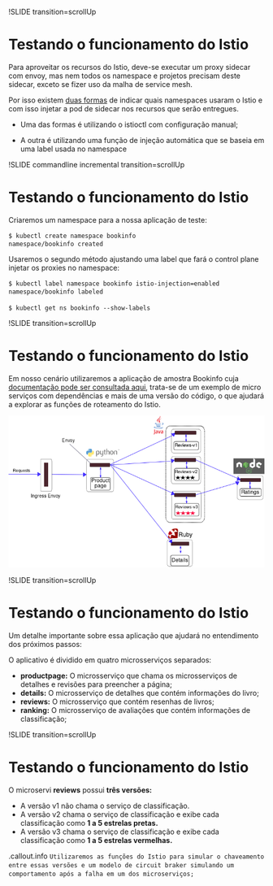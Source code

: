 !SLIDE transition=scrollUp

# Testando o funcionamento do Istio

Para aproveitar os recursos do Istio, deve-se executar um proxy sidecar com envoy, mas nem todos os namespace e projetos precisam deste sidecar, exceto se fizer uso da malha de service mesh.

Por isso existem [duas formas](https://istio.io/latest/docs/setup/additional-setup/sidecar-injection/) de indicar quais namespaces usaram o Istio e com isso injetar a pod de sidecar nos recursos que serão entregues.

- Uma das formas é utilizando o istioctl com configuração manual;

- A outra é utilizando uma função de injeção automática que se baseia em uma label usada no namespace

!SLIDE commandline incremental transition=scrollUp

# Testando o funcionamento do Istio

Criaremos um namespace para a nossa aplicação de teste:

	$ kubectl create namespace bookinfo
    namespace/bookinfo created

Usaremos o segundo método ajustando uma label que fará o control plane injetar os proxies no namespace:

    $ kubectl label namespace bookinfo istio-injection=enabled
    namespace/bookinfo labeled

    $ kubectl get ns bookinfo --show-labels

!SLIDE transition=scrollUp

# Testando o funcionamento do Istio

Em nosso cenário utilizaremos a aplicação de amostra Bookinfo cuja [documentação pode ser consultada aqui](https://istio.io/latest/docs/examples/bookinfo/), trata-se de um exemplo de micro serviços com dependências e mais de uma versão do código, o que ajudará a explorar as funções de roteamento do Istio.

![bookinfo](images/bookinfo_arch.png)

!SLIDE transition=scrollUp

# Testando o funcionamento do Istio

Um detalhe importante sobre essa aplicação que ajudará no entendimento dos próximos passos:

O aplicativo é dividido em quatro microsserviços separados:

- **productpage:** O microsserviço que chama os microsserviços de detalhes e revisões para preencher a página;
- **details:** O microsserviço de detalhes que contém informações do livro;
- **reviews:** O microsserviço que contém resenhas de livros;
- **ranking:** O microsserviço de avaliações que contém informações de classificação;

!SLIDE transition=scrollUp

# Testando o funcionamento do Istio

O microservi **reviews** possui **três versões:**

- A versão v1 não chama o serviço de classificação.
- A versão v2 chama o serviço de classificação e exibe cada classificação como **1 a 5 estrelas pretas.**
- A versão v3 chama o serviço de classificação e exibe cada classificação como **1 a 5 estrelas vermelhas.**

.callout.info `Utilizaremos as funções do Istio para simular o chaveamento entre essas versões e um modelo de circuit braker simulando um comportamento após a falha em um dos microserviços;`